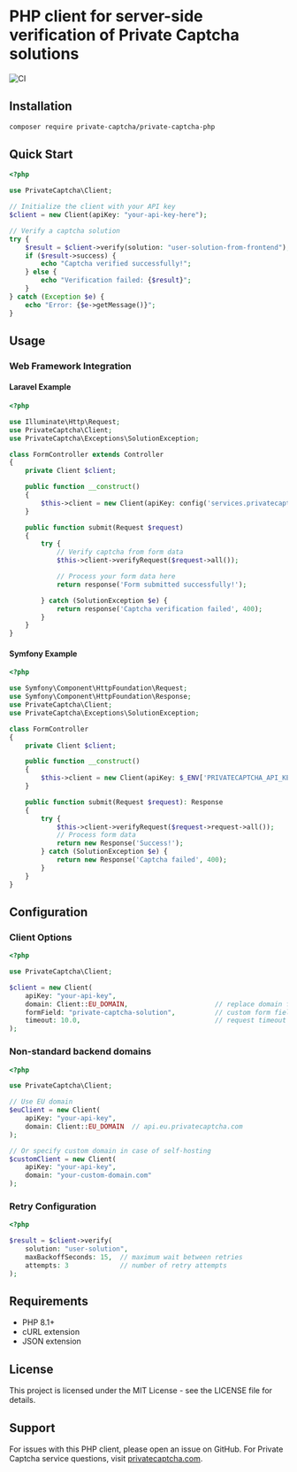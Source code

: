 # PHP client for server-side verification of Private Captcha solutions

![CI](https://github.com/PrivateCaptcha/private-captcha-php/actions/workflows/ci.yml/badge.svg)

## Installation

```bash
composer require private-captcha/private-captcha-php
```

## Quick Start

```php
<?php

use PrivateCaptcha\Client;

// Initialize the client with your API key
$client = new Client(apiKey: "your-api-key-here");

// Verify a captcha solution
try {
    $result = $client->verify(solution: "user-solution-from-frontend");
    if ($result->success) {
        echo "Captcha verified successfully!";
    } else {
        echo "Verification failed: {$result}";
    }
} catch (Exception $e) {
    echo "Error: {$e->getMessage()}";
}
```

## Usage

### Web Framework Integration

#### Laravel Example

```php
<?php

use Illuminate\Http\Request;
use PrivateCaptcha\Client;
use PrivateCaptcha\Exceptions\SolutionException;

class FormController extends Controller
{
    private Client $client;

    public function __construct()
    {
        $this->client = new Client(apiKey: config('services.privatecaptcha.key'));
    }

    public function submit(Request $request)
    {
        try {
            // Verify captcha from form data
            $this->client->verifyRequest($request->all());

            // Process your form data here
            return response('Form submitted successfully!');

        } catch (SolutionException $e) {
            return response('Captcha verification failed', 400);
        }
    }
}
```

#### Symfony Example

```php
<?php

use Symfony\Component\HttpFoundation\Request;
use Symfony\Component\HttpFoundation\Response;
use PrivateCaptcha\Client;
use PrivateCaptcha\Exceptions\SolutionException;

class FormController
{
    private Client $client;

    public function __construct()
    {
        $this->client = new Client(apiKey: $_ENV['PRIVATECAPTCHA_API_KEY']);
    }

    public function submit(Request $request): Response
    {
        try {
            $this->client->verifyRequest($request->request->all());
            // Process form data
            return new Response('Success!');
        } catch (SolutionException $e) {
            return new Response('Captcha failed', 400);
        }
    }
}
```

## Configuration

### Client Options

```php
<?php

use PrivateCaptcha\Client;

$client = new Client(
    apiKey: "your-api-key",
    domain: Client::EU_DOMAIN,                      // replace domain for self-hosting or EU isolation
    formField: "private-captcha-solution",          // custom form field name
    timeout: 10.0,                                  // request timeout in seconds
);
```

### Non-standard backend domains

```php
<?php

use PrivateCaptcha\Client;

// Use EU domain
$euClient = new Client(
    apiKey: "your-api-key",
    domain: Client::EU_DOMAIN  // api.eu.privatecaptcha.com
);

// Or specify custom domain in case of self-hosting
$customClient = new Client(
    apiKey: "your-api-key", 
    domain: "your-custom-domain.com"
);
```

### Retry Configuration

```php
<?php

$result = $client->verify(
    solution: "user-solution",
    maxBackoffSeconds: 15,  // maximum wait between retries
    attempts: 3             // number of retry attempts
);
```

## Requirements

- PHP 8.1+
- cURL extension
- JSON extension

## License

This project is licensed under the MIT License - see the LICENSE file for details.

## Support

For issues with this PHP client, please open an issue on GitHub.
For Private Captcha service questions, visit [privatecaptcha.com](https://privatecaptcha.com).
